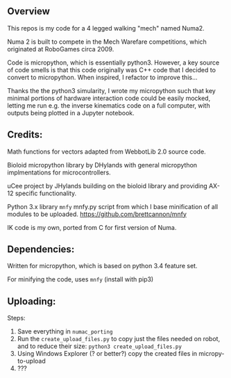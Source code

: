 Overview
--------
This repos is my code for a 4 legged walking "mech" named Numa2.

Numa 2 is built to compete in the Mech Warefare competitions, which originated
at RoboGames circa 2009.

Code is micropython, which is essentially python3. However, a key source of
code smells is that this code originally was C++ code that I decided to
convert to micropython. When inspired, I refactor to improve this...

Thanks the the python3 simularity, I wrote my micropython such that key minimal
portions of hardware interaction code could be easily mocked, letting me run e.g.
the inverse kinematics code on a full computer, with outputs being plotted
in a Jupyter notebook.


Credits:
--------

Math functions for vectors adapted from WebbotLib 2.0 source code.

Bioloid micropython library by DHylands with general micropython implmentations for microcontrollers.

uCee project by JHylands building on the bioloid library and providing AX-12 specific functionality.

Python 3.x library `mnfy` mnfy.py script from which I base minification of all modules to be uploaded.
https://github.com/brettcannon/mnfy

IK code is my own, ported from C for first version of Numa.


Dependencies:
-------------
Written for micropython, which is based on python 3.4 feature set.


For minifying the code, uses `mnfy` (install with pip3)


Uploading:
----------
Steps:

1. Save everything in `numac_porting`
2. Run the `create_upload_files.py` to copy just the files needed on robot, and to reduce their size:
   `python3 create_upload_files.py`
3. Using Windows Explorer (? or better?) copy the created files in micropy-to-upload
4. ???
